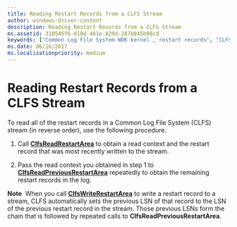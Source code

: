 ```yaml
---
title: Reading Restart Records from a CLFS Stream
author: windows-driver-content
description: Reading Restart Records from a CLFS Stream
ms.assetid: 310545f6-d10d-481e-829d-287b045b98cd
keywords: ["Common Log File System WDK kernel , restart records", "CLFS WDK kernel , restart records", "restart records WDK CLFS", "reading restart records"]
ms.date: 06/16/2017
ms.localizationpriority: medium
---
```


# Reading Restart Records from a CLFS Stream





To read all of the restart records in a Common Log File System (CLFS) stream (in reverse order), use the following procedure.

1.  Call [**ClfsReadRestartArea**](https://msdn.microsoft.com/library/windows/hardware/ff541709) to obtain a read context and the restart record that was most recently written to the stream.

2.  Pass the read context you obtained in step 1 to [**ClfsReadPreviousRestartArea**](https://msdn.microsoft.com/library/windows/hardware/ff541699) repeatedly to obtain the remaining restart records in the log.

**Note**  When you call [**ClfsWriteRestartArea**](https://msdn.microsoft.com/library/windows/hardware/ff541770) to write a restart record to a stream, CLFS automatically sets the previous LSN of that record to the LSN of the previous restart record in the stream. Those previous LSNs form the chain that is followed by repeated calls to **ClfsReadPreviousRestartArea**.

 

 

 





